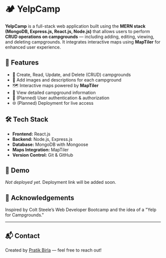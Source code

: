 # 🏕️ YelpCamp

**YelpCamp** is a full-stack web application built using the **MERN stack (MongoDB, Express.js, React.js, Node.js)** that allows users to perform **CRUD operations on campgrounds** — including adding, editing, viewing, and deleting campgrounds. It integrates interactive maps using **MapTiler** for enhanced user experience.

## 🚀 Features

- 📝 Create, Read, Update, and Delete (CRUD) campgrounds
- 📸 Add images and descriptions for each campground
- 🗺️ Interactive maps powered by **MapTiler**
- 🧭 View detailed campground information
- 🔐 (Planned) User authentication & authorization
- 🌐 (Planned) Deployment for live access

## 🛠️ Tech Stack

- **Frontend:** React.js
- **Backend:** Node.js, Express.js
- **Database:** MongoDB with Mongoose
- **Maps Integration:** MapTiler
- **Version Control:** Git & GitHub


## 📸 Demo

*Not deployed yet.* Deployment link will be added soon.

## 🙌 Acknowledgements

Inspired by Colt Steele’s Web Developer Bootcamp and the idea of a "Yelp for Campgrounds."

---

## 📬 Contact

Created by [Pratik Birla](https://github.com/pratikk0809) — feel free to reach out!

